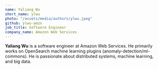 ```yaml
---
name: Yaliang Wu
short_name: ylwu
photo: "/assets/media/authors/ylwu.jpeg"
github: ylwu-amzn
job_title: Software Engineer
company_name: Amazon Web Services
---
```


**Yaliang Wu** is a software engineer at Amazon Web Services. He primarily works on OpenSearch machine learning plugins (anomaly-detection/ml-commons). He is passionate about distributed systems, machine learning, and big data.
